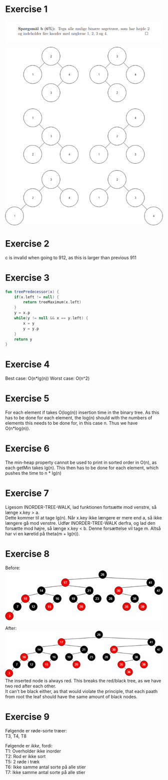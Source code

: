 # Exercise 1
![description](./images/exercise1.png)

![description](images/trees.png)

# Exercise 2
c is invalid when going to 912, as this is larger than previous 911

# Exercise 3
```kotlin
fun treePredecessor(x) {
    if(x.left != null) {
        return treeMaximum(x.left)
    }
    y = x.p
    while(y != null && x == y.left) {
        x = y
        y = y.p
    }
    return y
}
```

# Exercise 4
Best case: O(n*lg(n)) 
Worst case: O(n^2) 

# Exercise 5
For each element if takes O(log(n)) insertion time in the binary tree. 
As this has to be done for each element, the log(n) should with the numbers of 
elements this needs to be done for, in this case n. Thus we have O(n*log(n)). 

# Exercise 6
The min-heap property cannot be used to print in sorted order in O(n), as each getMin takes lg(n). 
This then has to be done for each element, which pushes the time to n * lg(n)

# Exercise 7
Ligesom INORDER-TREE-WALK, lad funktionen fortsætte mod venstre, så længe x.key > a.  
Dette kommer til at tage lg(n). Når x.key ikke længere er mere end a, så ikke længere gå mod
venstre. Udfør INORDER-TREE-WALK derfra, og lad den forsætte mod højre, så længe x.key < b.
Denne forsættelse vil tage m. Altså har vi en køretid på theta(m + lg(n)). 

# Exercise 8
Before:  
![Before](images/before.png)  

After:  
![Before](images/after.png)  
The inserted node is always red. This breaks the red/black tree, as we have two red after each other.  
It can't be black either, as that would violate the principle, that each paath from root the leaf 
should have the same amount of black nodes. 

# Exercise 9
Følgende er røde-sorte træer:  
T3, T4, T8  
  
Følgende er _ikke_, fordi:  
T1: Overholder ikke inorder  
T2: Rod er ikke sort  
T5: 2 røde i træk  
T6: Ikke samme antal sorte på alle stier  
T7: Ikke samme antal sorte på alle stier  




